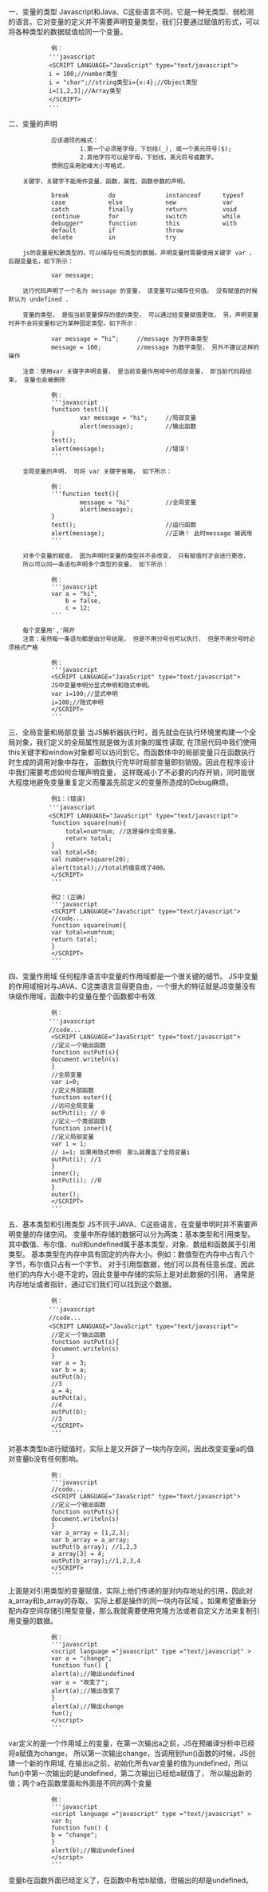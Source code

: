 一、变量的类型
        Javascript和Java、C这些语言不同，它是一种无类型、弱检测的语言。它对变量的定义并不需要声明变量类型，我们只要通过赋值的形式，可以将各种类型的数据赋值给同一个变量。
        
             	例：
        　　    '''javascript
        　　    <SCRIPT LANGUAGE="JavaScript" type="text/javascript">
        　　    i = 100;//number类型
        　　    i = "char";//string类型i={x:4};//Object类型
        　　    i=[1,2,3];//Array类型
        　　    </SCRIPT>
        　　    '''

二、变量的声明

                应该遵顼的格式：
                        1.第一个必须是字母，下划线(_), 或一个美元符号($);
                        2.其他字符可以是字母，下划线，美元符号或数字。
                惯例应采用驼峰大小写格式，
    
        关键字，关键字不能用作变量，函数，属性，函数参数的声明，
  
                break           do              instanceof      typeof
                case            else            new             var
                catch           finally         return          void
                continue        for             switch          while
                debugger*       function        this            with
                default         if              throw
                delete          in              try

        js的变量是松散类型的，可以储存任何类型的数据。声明变量时需要使用关键字 var ，后跟变量名，如下所示：
        
                var message;
        
        这行代码声明了一个名为 message 的变量， 该变量可以储存任何值。 没有赋值的时候默认为 undefined .
        
        变量的类型， 是指当前变量保存的值的类型， 可以通过给变量赋值更改， 另，声明变量时并不会将变量标记为某种固定类型。如下所示：
  
                var message = “hi”;     //message 为字符串类型
                message = 100;          //message 为数字类型， 另外不建议这样的操作
  
        注意：使用var 关键字声明变量， 是当前变量作用域中的局部变量， 即当前代码段结束， 变量也会被删除
 
                例：
                '''javascript
                function test(){
                        var message = "hi";     //局部变量
                        alert(message);         //输出函数
                }
                test();
                alert(message);                 //错误！
                '''
 
        全局变量的声明， 可将 var 关键字省略， 如下所示：
 
                例：
                '''function test(){
                        message = "hi"          //全局变量
                        alert(message);
                }
                test();                         //运行函数
                alert(message);                 //正确！ 此时message 被调用
                '''
 
        对多个变量的赋值， 因为声明时变量的类型并不会改变， 只有赋值时才会进行更改， 
        所以可以同一条语句声明多个类型的变量， 如下所示：
 
                例：
                '''javascript
                var a = "hi",
                    b = false,
                    c = 12;
                '''
 
        每个变量用','隔开
        注意：虽然每一条语句都是由分号结尾， 但是不用分号也可以执行， 但是不用分号时必须格式严格
 
                例：
                '''javascript
                <SCRIPT LANGUAGE="JavaScript" type="text/javascript"> 
                JS中变量申明分显式申明和隐式申明。
                var i=100;//显式申明
                i=100;//隐式申明
                </SCRIPT>
                '''

三、全局变量和局部变量
        当JS解析器执行时，首先就会在执行环境里构建一个全局对象，我们定义的全局属性就是做为该对象的属性读取,
        在顶层代码中我们使用this关键字和window对象都可以访问到它。而函数体中的局部变量只在函数执行时生成的调用对象中存在，
        函数执行完毕时局部变量即刻销毁。因此在程序设计中我们需要考虑如何合理声明变量，
        这样既减小了不必要的内存开销，同时能很大程度地避免变量重复定义而覆盖先前定义的变量所造成的Debug麻烦。
        
                例1：(错误)
        　　    '''javascript
        　　    <SCRIPT LANGUAGE="JavaScript" type="text/javascript"> 
                function square(num){   
                    total=num*num; //这是操作全局变量。   
                    return total;   
                }   
                val total=50;   
                val number=square(20);   
                alert(total);//total的值变成了400。
                </SCRIPT>
                '''

                例2：(正确)
                '''javascript
                <SCRIPT LANGUAGE="JavaScript" type="text/javascript"> 
                //code...
                function square(num){   
                var total=num*num;
                return total;   
                }
                </SCRIPT>
                '''

四、变量作用域 
        任何程序语言中变量的作用域都是一个很关键的细节。
        JS中变量的作用域相对与JAVA、C这类语言显得更自由，一个很大的特征就是JS变量没有块级作用域，函数中的变量在整个函数都中有效.
        
                例：
        　　    '''javascript
        　　    //code...
                <SCRIPT LANGUAGE="JavaScript" type="text/javascript"> 
                //定义一个输出函数 
                function outPut(s){ 
                document.writeln(s) 
                } 
                //全局变量 
                var i=0; 
                //定义外部函数 
                function outer(){ 
                //访问全局变量 
                outPut(i); // 0 
                //定义一个类部函数 
                function inner(){ 
                //定义局部变量 
                var i = 1; 
                // i=1; 如果用隐式申明　那么就覆盖了全局变量i 
                outPut(i); //1 
                } 
                inner(); 
                outPut(i); //0 
                } 
                outer(); 
                </SCRIPT>
                '''

五、基本类型和引用类型 
        JS不同于JAVA、C这些语言，在变量申明时并不需要声明变量的存储空间。
        变量中所存储的数据可以分为两类：基本类型和引用类型。
        其中数值、布尔值、null和undefined属于基本类型，对象、数组和函数属于引用类型。 
        基本类型在内存中具有固定的内存大小。例如：数值型在内存中占有八个字节，布尔值只占有一个字节。
        对于引用型数据，他们可以具有任意长度，因此他们的内存大小是不定的，因此变量中存储的实际上是对此数据的引用，
        通常是内存地址或者指针，通过它们我们可以找到这个数据。 
        
                例：
        　　    '''javascript
        　　    //code...
        　　    <SCRIPT LANGUAGE="JavaScript" type="text/javascript"> 
                //定义一个输出函数 
                function outPut(s){ 
                document.writeln(s) 
                } 
                var a = 3; 
                var b = a; 
                outPut(b); 
                //3 
                a = 4; 
                outPut(a); 
                //4 
                outPut(b); 
                //3 
                </SCRIPT>
                '''
        
对基本类型b进行赋值时，实际上是又开辟了一块内存空间，因此改变变量a的值对变量b没有任何影响。 
        
                例：
                '''javascript
                //code...
                <SCRIPT LANGUAGE="JavaScript" type="text/javascript"> 
                //定义一个输出函数 
                function outPut(s){ 
                document.writeln(s) 
                } 
                var a_array = [1,2,3]; 
                var b_array = a_array; 
                outPut(b_array); //1,2,3 
                a_array[3] = 4; 
                outPut(b_array);//1,2,3,4 
                </SCRIPT>
                '''

上面是对引用类型的变量赋值，实际上他们传递的是对内存地址的引用，因此对a_array和b_array的存取，
        实际上都是操作的同一块内存区域
        。如果希望重新分配内存空间存储引用型变量，那么我就需要使用克隆方法或者自定义方法来复制引用变量的数据。

                例：
                '''javascript
                <script language ="javascript" type ="text/javascript" > 
                var a = "change"; 
                function fun() { 
                alert(a);//输出undefined 
                var a = "改变了"; 
                alert(a);//输出改变了 
                } 
                alert(a);//输出change 
                fun(); 
                </script>
                '''

var定义的是一个作用域上的变量，在第一次输出a之前，JS在预编译分析中已经将a赋值为change，
        所以第一次输出change，当调用到fun()函数的时候，JS创建一个新的作用域,
        在输出a之前，初始化所有var变量的值为undefined，所以fun()中第一次输出的是undefined，第二次输出已经给a赋值了，
        所以输出新的值；两个a在函数里面和外面是不同的两个变量

                例：
                '''javascript
                <script language ="javascript" type ="text/javascript" > 
                var b; 
                function fun() { 
                b = "change"; 
                } 
                alert(b);//输出undefined 
                </script>
                '''
        
变量b在函数外面已经定义了，在函数中有给b赋值，但输出的却是undefined。
